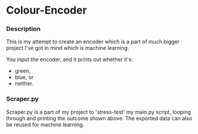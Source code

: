 # Colour-Encoder
### Description
This is my attempt to create an encoder which is a part of much 
bigger project I've got in mind which is machine learning. 

You input the encoder, and it prints out whether it's:
* green, 
* blue, or
* neither.

### Scraper.py

Scraper.py is a part of my project to 'stress-test' my main.py 
script, looping through and printing the outcome shown above. 
The exported data can also be reused for machine learning.
